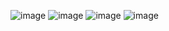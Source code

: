 ![image](https://github.com/Ayanabha1/6-Companies-30-Days-Challenge/assets/63809278/0640efd1-4797-4b47-9619-9c8adf902957)
![image](https://github.com/Ayanabha1/6-Companies-30-Days-Challenge/assets/63809278/43419e90-fd59-4efe-b1cb-23285a365ca0)
![image](https://github.com/Ayanabha1/6-Companies-30-Days-Challenge/assets/63809278/6e47a61e-e3ea-4369-b212-34b8667c5eee)
![image](https://github.com/Ayanabha1/6-Companies-30-Days-Challenge/assets/63809278/55aa1280-b4c6-4dfa-ab75-2aa834de8452)
